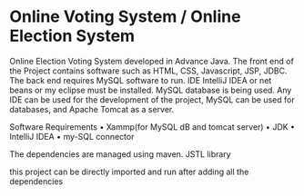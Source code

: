 # Online Voting System / Online Election System
Online Election Voting System developed in Advance Java.
The front end of the Project contains software such as HTML, CSS, Javascript, JSP, JDBC. The back end requires MySQL software to run. IDE IntelliJ IDEA or net beans or my eclipse must be installed. MySQL database is being used. Any IDE can be used for the development of the project, MySQL can be used for databases, and Apache Tomcat as a server.

Software Requirements
•	Xammp(for MySQL dB and tomcat server)
•	JDK
•	IntelliJ IDEA
•	my-SQL connector


The dependencies are managed using maven.
JSTL library 

this project can be directly imported and run after adding all the dependencies
